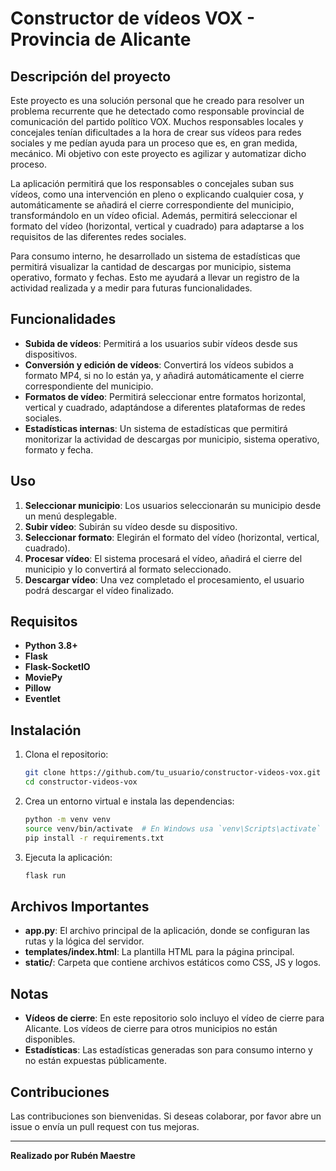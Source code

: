# Constructor de vídeos VOX - Provincia de Alicante

## Descripción del proyecto

Este proyecto es una solución personal que he creado para resolver un problema recurrente que he detectado como responsable provincial de comunicación del partido político VOX. Muchos responsables locales y concejales tenían dificultades a la hora de crear sus vídeos para redes sociales y me pedían ayuda para un proceso que es, en gran medida, mecánico. Mi objetivo con este proyecto es agilizar y automatizar dicho proceso.

La aplicación permitirá que los responsables o concejales suban sus vídeos, como una intervención en pleno o explicando cualquier cosa, y automáticamente se añadirá el cierre correspondiente del municipio, transformándolo en un vídeo oficial. Además, permitirá seleccionar el formato del vídeo (horizontal, vertical y cuadrado) para adaptarse a los requisitos de las diferentes redes sociales.

Para consumo interno, he desarrollado un sistema de estadísticas que permitirá visualizar la cantidad de descargas por municipio, sistema operativo, formato y fechas. Esto me ayudará a llevar un registro de la actividad realizada y a medir para futuras funcionalidades.

## Funcionalidades

- **Subida de vídeos**: Permitirá a los usuarios subir vídeos desde sus dispositivos.
- **Conversión y edición de vídeos**: Convertirá los vídeos subidos a formato MP4, si no lo están ya, y añadirá automáticamente el cierre correspondiente del municipio.
- **Formatos de vídeo**: Permitirá seleccionar entre formatos horizontal, vertical y cuadrado, adaptándose a diferentes plataformas de redes sociales.
- **Estadísticas internas**: Un sistema de estadísticas que permitirá monitorizar la actividad de descargas por municipio, sistema operativo, formato y fecha.

## Uso

1. **Seleccionar municipio**: Los usuarios seleccionarán su municipio desde un menú desplegable.
2. **Subir vídeo**: Subirán su vídeo desde su dispositivo.
3. **Seleccionar formato**: Elegirán el formato del vídeo (horizontal, vertical, cuadrado).
4. **Procesar vídeo**: El sistema procesará el vídeo, añadirá el cierre del municipio y lo convertirá al formato seleccionado.
5. **Descargar vídeo**: Una vez completado el procesamiento, el usuario podrá descargar el vídeo finalizado.

## Requisitos

- **Python 3.8+**
- **Flask**
- **Flask-SocketIO**
- **MoviePy**
- **Pillow**
- **Eventlet**

## Instalación

1. Clona el repositorio:
    ```bash
    git clone https://github.com/tu_usuario/constructor-videos-vox.git
    cd constructor-videos-vox
    ```

2. Crea un entorno virtual e instala las dependencias:
    ```bash
    python -m venv venv
    source venv/bin/activate  # En Windows usa `venv\Scripts\activate`
    pip install -r requirements.txt
    ```

3. Ejecuta la aplicación:
    ```bash
    flask run
    ```

## Archivos Importantes

- **app.py**: El archivo principal de la aplicación, donde se configuran las rutas y la lógica del servidor.
- **templates/index.html**: La plantilla HTML para la página principal.
- **static/**: Carpeta que contiene archivos estáticos como CSS, JS y logos.

## Notas

- **Vídeos de cierre**: En este repositorio solo incluyo el vídeo de cierre para Alicante. Los vídeos de cierre para otros municipios no están disponibles.
- **Estadísticas**: Las estadísticas generadas son para consumo interno y no están expuestas públicamente.

## Contribuciones

Las contribuciones son bienvenidas. Si deseas colaborar, por favor abre un issue o envía un pull request con tus mejoras.


---

**Realizado por Rubén Maestre**

